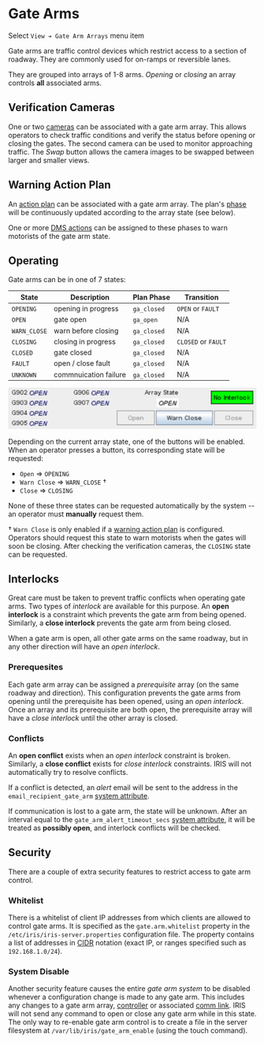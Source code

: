 # Gate Arms

Select `View ➔ Gate Arm Arrays` menu item

Gate arms are traffic control devices which restrict access to a section of
roadway.  They are commonly used for on-ramps or reversible lanes.

They are grouped into arrays of 1-8 arms.  *Opening* or *closing* an array
controls **all** associated arms.

## Verification Cameras

One or two [cameras] can be associated with a gate arm array.  This allows
operators to check traffic conditions and verify the status before opening or
closing the gates.  The second camera can be used to monitor approaching
traffic.  The _Swap_ button allows the camera images to be swapped between
larger and smaller views.

## Warning Action Plan

An [action plan] can be associated with a gate arm array.  The plan's [phase]
will be continuously updated according to the array state (see below).

One or more [DMS actions] can be assigned to these phases to warn motorists of
the gate arm state.

## Operating

Gate arms can be in one of 7 states:

State        | Description           | Plan Phase  | Transition
-------------|-----------------------|-------------|------------------
`OPENING`    | opening in progress   | `ga_closed` | `OPEN` or `FAULT`
`OPEN`       | gate open             | `ga_open`   | N/A
`WARN_CLOSE` | warn before closing   | `ga_closed` | N/A
`CLOSING`    | closing in progress   | `ga_closed` | `CLOSED` or `FAULT`
`CLOSED`     | gate closed           | `ga_closed` | N/A
`FAULT`      | open / close fault    | `ga_closed` | N/A
`UNKNOWN`    | commnuication failure | `ga_closed` | N/A

![](images/gate_arm_dispatch.png)

Depending on the current array state, one of the buttons will be enabled.  When
an operator presses a button, its corresponding state will be requested:
- `Open` ⇒ `OPENING`
- `Warn Close` ⇒ `WARN_CLOSE` †
- `Close` ⇒ `CLOSING`

None of these three states can be requested automatically by the system -- an
operator must **manually** request them.

† `Warn Close` is only enabled if a [warning action plan] is configured.
Operators should request this state to warn motorists when the gates will soon
be closing.  After checking the verification cameras, the `CLOSING` state can be
requested.

## Interlocks

Great care must be taken to prevent traffic conflicts when operating gate arms.
Two types of _interlock_ are available for this purpose.  An **open interlock**
is a constraint which prevents the gate arm from being opened.  Similarly, a
**close interlock** prevents the gate arm from being closed.

When a gate arm is open, all other gate arms on the same roadway, but in any
other direction will have an _open interlock_.

### Prerequesites

Each gate arm array can be assigned a _prerequisite_ array (on the same roadway
and direction).  This configuration prevents the gate arms from opening until
the prerequisite has been opened, using an _open interlock_.  Once an array and
its prerequisite are both open, the prerequisite array will have a _close
interlock_ until the other array is closed.

### Conflicts

An **open conflict** exists when an _open interlock_ constraint is broken.
Similarly, a **close conflict** exists for _close interlock_ constraints.  IRIS
will not automatically try to resolve conflicts.

If a conflict is detected, an _alert_ email will be sent to the address in the
`email_recipient_gate_arm` [system attribute].

If communication is lost to a gate arm, the state will be unknown.  After an
interval equal to the `gate_arm_alert_timeout_secs` [system attribute], it will
be treated as **possibly open**, and interlock conflicts will be checked.

## Security

There are a couple of extra security features to restrict access to gate arm
control.

### Whitelist

There is a whitelist of client IP addresses from which clients are allowed to
control gate arms.  It is specified as the `gate.arm.whitelist` property in the
`/etc/iris/iris-server.properties` configuration file.  The property contains a
list of addresses in [CIDR] notation (exact IP, or ranges specified such as
`192.168.1.0/24`).

### System Disable

Another security feature causes the entire _gate arm system_ to be disabled
whenever a configuration change is made to any gate arm.  This includes any
changes to a gate arm array, [controller] or associated [comm link].  IRIS will
not send any command to open or close any gate arm while in this state.  The
only way to re-enable gate arm control is to create a file in the server
filesystem at `/var/lib/iris/gate_arm_enable` (using the touch command).


[action plan]: action_plans.html
[cameras]: cameras.html
[CIDR]: https://en.wikipedia.org/wiki/Classless_Inter-Domain_Routing
[comm link]: comm_links.html
[controller]: controllers.html
[DMS actions]: action_plans.html#dms-actions
[phase]: action_plans.html#plan-phases
[system attribute]: system_attributes.html
[warning action plan]: #warning-action-plan
